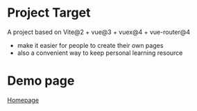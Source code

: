 # Project Target

A project based on Vite@2 + vue@3 + vuex@4 + vue-router@4
* make it easier for people to create their own pages
* also a convenient way to keep personal learning resource

# Demo page

[Homepage](https://wizardpisces.github.io/)
